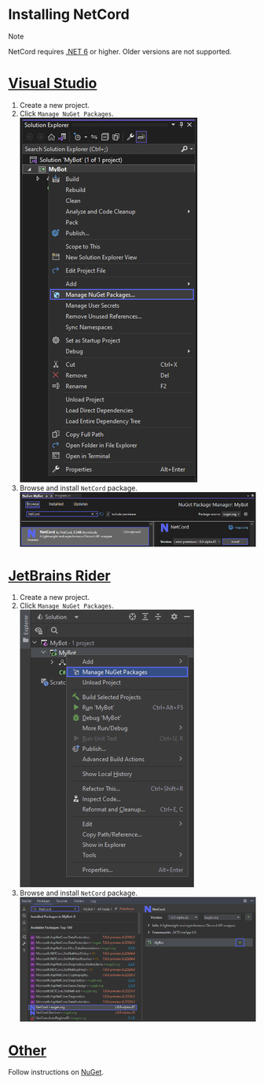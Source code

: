 # Installing NetCord

> [!NOTE]
> NetCord requires [.NET 6](https://dotnet.microsoft.com/download/dotnet/6.0) or higher. Older versions are not supported.

# [Visual Studio](#tab/visual-studio)
1. Create a new project.
2. Click `Manage NuGet Packages`.
![](../../images/installation_VisualStudio_1.png)
3. Browse and install `NetCord` package.
![](../../images/installation_VisualStudio_2.png)

# [JetBrains Rider](#tab/rider)
1. Create a new project.
2. Click `Manage NuGet Packages`.
![](../../images/installation_JetBrainsRider_1.png)
3. Browse and install `NetCord` package.
![](../../images/installation_JetBrainsRider_2.png)

# [Other](#tab/other)
Follow instructions on [NuGet](https://www.nuget.org/packages/NetCord).
